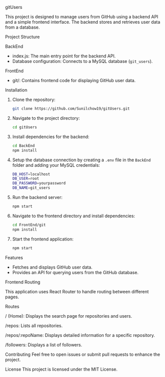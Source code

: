 gitUsers

This project is designed to manage users from GitHub using a backend API and a simple frontend interface. The backend stores and retrieves user data from a database.

Project Structure

BackEnd
- index.js: The main entry point for the backend API.
- Database configuration: Connects to a MySQL database (`git_users`).

FrontEnd
- git/: Contains frontend code for displaying GitHub user data.

Installation

1. Clone the repository:
   ```bash
   git clone https://github.com/Sunilchow19/gitUsers.git
   ```

2. Navigate to the project directory:
   ```bash
   cd gitUsers
   ```

3. Install dependencies for the backend:
   ```bash
   cd BackEnd
   npm install
   ```

4. Setup the database connection by creating a `.env` file in the `BackEnd` folder and adding your MySQL credentials:
   ```bash
   DB_HOST=localhost
   DB_USER=root
   DB_PASSWORD=yourpassword
   DB_NAME=git_users
   ```

5. Run the backend server:
   ```bash
   npm start
   ```

6. Navigate to the frontend directory and install dependencies:
   ```bash
   cd FrontEnd/git
   npm install
   ```

7. Start the frontend application:
   ```bash
   npm start
   ```

Features
- Fetches and displays GitHub user data.
- Provides an API for querying users from the GitHub database.
  
Frontend Routing

This application uses React Router to handle routing between different pages.

Routes

/ (Home): Displays the search page for repositories and users.

/repos: Lists all repositories.

/repos/:repoName: Displays detailed information for a specific repository.

/followers: Displays a list of followers.


Contributing
Feel free to open issues or submit pull requests to enhance the project.

License
This project is licensed under the MIT License.

